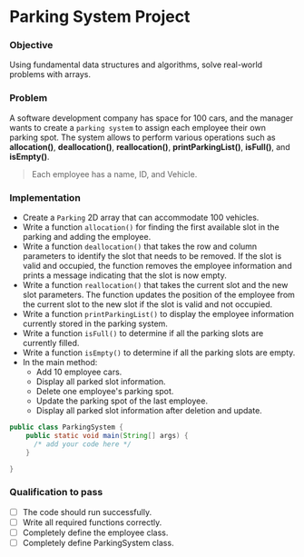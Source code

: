 # Parking System Project

### Objective
Using fundamental data structures and algorithms, solve real-world problems with arrays.

### Problem
A software development company has space for 100 cars, and the manager wants to create a `parking system` to assign each employee their own parking spot. The system allows to perform various operations such as **allocation()**, **deallocation()**, **reallocation()**, **printParkingList()**, **isFull()**, and **isEmpty()**.

> Each employee has a name, ID, and Vehicle.   
 
  

### Implementation
- Create a `Parking` 2D array that can accommodate 100 vehicles.
- Write a function `allocation()` for finding the first available slot in the parking and adding the employee.
- Write a function `deallocation()` that takes the row and column parameters to identify the slot that needs to be removed. If the slot is valid and occupied, the function removes the employee information and prints a message indicating that the slot is now empty.
- Write a function `reallocation()` that takes the current slot and the new slot parameters. The function updates the position of the employee from the current slot to the new slot if the slot is valid and not occupied.
- Write a function `printParkingList()` to display the employee information currently stored in the parking system. 
- Write a function `isFull()` to determine if all the parking slots are currently filled.
- Write a function `isEmpty()` to determine if all the parking slots are empty.
- In the main method:
  - Add 10 employee cars.
  - Display all parked slot information.
  - Delete one employee's parking spot.
  - Update the parking spot of the last employee.
  - Display all parked slot information after deletion and update.

``` java
public class ParkingSystem {
    public static void main(String[] args) {
      /* add your code here */
    }

}
```
### Qualification to pass
- [ ] The code should run successfully.
- [ ] Write all required functions correctly.
- [ ] Completely define the employee class.
- [ ] Completely define  ParkingSystem class.
